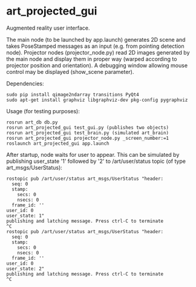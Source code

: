 # art_projected_gui
Augmented reality user interface.

The main node (to be launched by app.launch) generates 2D scene and takes PoseStamped messages as an input (e.g. from pointing detection node). Projector nodes (projector_node.py) read 2D images generated by the main node and display them in proper way (warped according to projector position and orientation). A debugging window allowing mouse control may be displayed (show_scene parameter).

Dependencies:
```
sudo pip install qimage2ndarray transitions PyQt4
sudo apt-get install graphviz libgraphviz-dev pkg-config pygraphviz
```

Usage (for testing purposes):

```
rosrun art_db db.py
rosrun art_projected_gui test_gui.py (publishes two objects)
rosrun art_projected_gui test_brain.py (simulated art_brain)
rosrun art_projected_gui projector_node.py _screen_number:=1
roslaunch art_projected_gui app.launch
```

After startup, node waits for user to appear. This can be simulated by publishing user_state '1' followed by '2' to /art/user/status topic (of type art_msgs/UserStatus):

```
rostopic pub /art/user/status art_msgs/UserStatus "header:
  seq: 0
  stamp:
    secs: 0
    nsecs: 0
  frame_id: ''
user_id: 0
user_state: 1"
publishing and latching message. Press ctrl-C to terminate
^C
rostopic pub /art/user/status art_msgs/UserStatus "header:
  seq: 0
  stamp:
    secs: 0
    nsecs: 0
  frame_id: ''
user_id: 0
user_state: 2"
publishing and latching message. Press ctrl-C to terminate
^C
```
